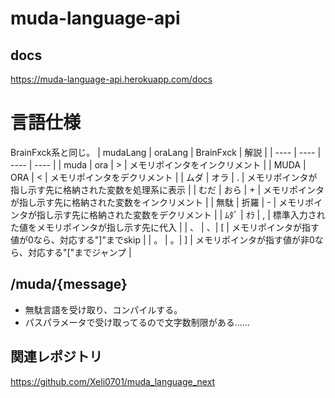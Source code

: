 # muda-language-api

## docs
https://muda-language-api.herokuapp.com/docs

# 言語仕様
BrainFxck系と同じ。
| mudaLang | oraLang | BrainFxck | 解説 |
| ---- | ---- | ---- | ---- |
| muda  | ora | > | メモリポインタをインクリメント |
| MUDA | ORA | < | メモリポインタをデクリメント |
| ムダ | オラ | . | メモリポインタが指し示す先に格納された変数を処理系に表示 |
| むだ | おら | + | メモリポインタが指し示す先に格納された変数をインクリメント |
| 無駄 | 折羅 | - | メモリポインタが指し示す先に格納された変数をデクリメント |
| ﾑﾀﾞ | ｵﾗ | , | 標準入力された値をメモリポインタが指し示す先に代入 |
| 、 | 、| [ | メモリポインタが指す値が0なら、対応する"]"までskip |
| 。 | 。| ] | メモリポインタが指す値が非0なら、対応する"["までジャンプ |

## /muda/{message}
- 無駄言語を受け取り、コンパイルする。
- パスパラメータで受け取ってるので文字数制限がある……

## 関連レポジトリ
https://github.com/Xeli0701/muda_language_next